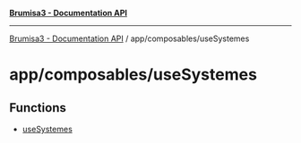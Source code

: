 [**Brumisa3 - Documentation API**](../../../README.md)

***

[Brumisa3 - Documentation API](../../../README.md) / app/composables/useSystemes

# app/composables/useSystemes

## Functions

- [useSystemes](functions/useSystemes.md)
